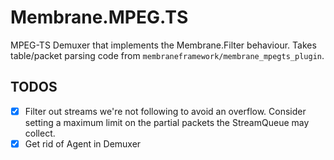 # Membrane.MPEG.TS
MPEG-TS Demuxer that implements the Membrane.Filter behaviour. Takes
table/packet parsing code from `membraneframework/membrane_mpegts_plugin`.

## TODOS
* [x] Filter out streams we're not following to avoid an overflow. Consider
  setting a maximum limit on the partial packets the StreamQueue may collect.
* [x] Get rid of Agent in Demuxer

